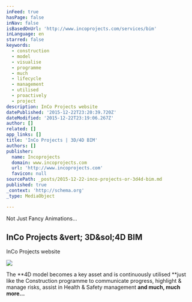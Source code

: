```yaml
---
inFeed: true
hasPage: false
inNav: false
isBasedOnUrl: 'http://www.incoprojects.com/services/bim'
inLanguage: en
starred: false
keywords:
  - construction
  - model
  - visualise
  - programme
  - much
  - lifecycle
  - management
  - utilised
  - proactively
  - project
description: InCo Projects website
datePublished: '2015-12-22T23:20:39.720Z'
dateModified: '2015-12-22T23:19:06.267Z'
author: []
related: []
app_links: []
title: 'InCo Projects | 3D/4D BIM'
authors: []
publisher:
  name: Incoprojects
  domain: www.incoprojects.com
  url: 'http://www.incoprojects.com'
  favicon: null
sourcePath: _posts/2015-12-22-inco-projects-or-3d4d-bim.md
published: true
_context: 'http://schema.org'
_type: MediaObject

---
```

Not Just Fancy Animations...

<article style=""><h1>InCo Projects &amp;vert; 3D&amp;sol;4D BIM</h1><p>InCo Projects website</p><img src="http://www.incoprojects.com/content/2-services/3-bim/accor_04_4d_technical_render.jpg" /></article>

The **4D model becomes a key asset and is continuously utilised **just like the Construction programme to communicate progress, highlight & manage risks, assist in Health & Safety management **and much, much more...**